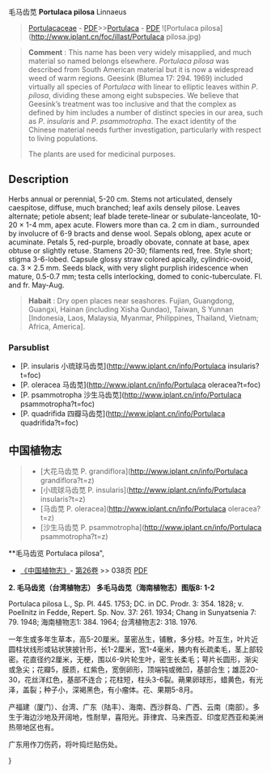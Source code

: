 毛马齿苋 **Portulaca pilosa** Linnaeus

> [Portulacaceae](http://www.iplant.cn/info/Portulacaceae?t=foc) - [PDF](http://www.iplant.cn/foc/pdf/Portulacaceae.pdf)>>[Portulaca](http://www.iplant.cn/info/Portulaca?t=foc) - [PDF](http://www.iplant.cn/foc/pdf/Portulaca.pdf)
![Portulaca pilosa](http://www.iplant.cn/foc/illast/Portulaca pilosa.jpg)

> **Comment** : 
> This name has been very widely misapplied, and much material so named belongs elsewhere. *Portulaca* *pilosa* was described from South American material but it is now a widespread weed of warm regions. Geesink (Blumea 17: 294. 1969) included virtually all species of *Portulaca* with linear to elliptic leaves within *P*. *pilosa*, dividing these among eight subspecies. We believe that Geesink’s treatment was too inclusive and that the complex as defined by him includes a number of distinct species in our area, such as *P*. *insularis* and *P*. *psammotropha*. The exact identity of the Chinese material needs further investigation, particularly with respect to living populations.
>
> The plants are used for medicinal purposes.

## Description

Herbs annual or perennial, 5-20 cm. Stems not articulated, densely caespitose, diffuse, much branched; leaf axils densely pilose. Leaves alternate; petiole absent; leaf blade terete-linear or subulate-lanceolate, 10-20 × 1-4 mm, apex acute. Flowers more than ca. 2 cm in diam., surrounded by involucre of 6-9 bracts and dense wool. Sepals oblong, apex acute or acuminate. Petals 5, red-purple, broadly obovate, connate at base, apex obtuse or slightly retuse. Stamens 20-30; filaments red, free. Style short; stigma 3-6-lobed. Capsule glossy straw colored apically, cylindric-ovoid, ca. 3 × 2.5 mm. Seeds black, with very slight purplish iridescence when mature, 0.5-0.7 mm; testa cells interlocking, domed to conic-tuberculate. Fl. and fr. May-Aug.

> **Habait** : 
> Dry open places near seashores. Fujian, Guangdong, Guangxi, Hainan (including Xisha Qundao), Taiwan, S Yunnan [Indonesia, Laos, Malaysia, Myanmar, Philippines, Thailand, Vietnam; Africa, America].

### Parsublist

* [P.  insularis  小琉球马齿苋](http://www.iplant.cn/info/Portulaca insularis?t=foc)
* [P.  oleracea  马齿苋](http://www.iplant.cn/info/Portulaca oleracea?t=foc)
* [P.  psammotropha  沙生马齿苋](http://www.iplant.cn/info/Portulaca psammotropha?t=foc)
* [P.  quadrifida  四瓣马齿苋](http://www.iplant.cn/info/Portulaca quadrifida?t=foc)

## 中国植物志

> * [大花马齿苋  P.  grandiflora](http://www.iplant.cn/info/Portulaca grandiflora?t=z)
> * [小琉球马齿苋  P.  insularis](http://www.iplant.cn/info/Portulaca insularis?t=z)
> * [马齿苋  P.  oleracea](http://www.iplant.cn/info/Portulaca oleracea?t=z)
> * [沙生马齿苋  P.  psammotropha](http://www.iplant.cn/info/Portulaca psammotropha?t=z)

**毛马齿览 Portulaca pilosa",

* [《中国植物志》](http://www.iplant.cn/frps)- [第26卷](http://www.iplant.cn/frps/vol/26) >> 038页 [PDF](http://www.iplant.cn/frps/pdf/26/038.pdf)

**2. 毛马齿览（台湾植物志） 多毛马齿苋（海南植物志）图版8: 1-2**

Portulaca pilosa L., Sp. Pl. 445. 1753; DC. in DC. Prodr. 3: 354. 1828; v. Poellnitz in Fedde, Repert. Sp. Nov. 37: 261. 1934; Chang in Sunyatsenia 7: 79. 1948; 海南植物志1: 384. 1964; 台湾植物志2: 318. 1976.

一年生或多年生草本，高5-20厘米。茎密丛生，铺散，多分枝。叶互生，叶片近圆柱状线形或钻状狭披针形，长1-2厘米，宽1-4毫米，腋内有长疏柔毛，茎上部较密。花直径约2厘米，无梗，围以6-9片轮生叶，密生长柔毛；萼片长圆形，渐尖或急尖；花瓣5，膜质，红紫色，宽倒卵形，顶端钝或微凹，基部合生；雄蕊20-30，花丝洋红色，基部不连合；花柱短，柱头3-6裂。蒴果卵球形，蜡黄色，有光泽，盖裂；种子小，深褐黑色，有小瘤体。花、果期5-8月。

产福建（厦门）、台湾、广东（陆丰）、海南、西沙群岛、广西、云南（南部）。多生于海边沙地及开阔地，性耐旱，喜阳光。菲律宾、马来西亚、印度尼西亚和美洲热带地区也有。

广东用作刀伤药，将叶捣烂贴伤处。

}